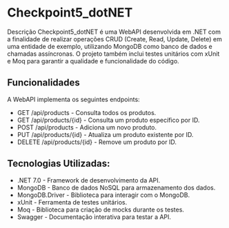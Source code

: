 # Checkpoint5_dotNET

Descrição
Checkpoint5_dotNET é uma WebAPI desenvolvida em .NET com a finalidade de realizar operações CRUD (Create, Read, Update, Delete) em uma entidade de exemplo, utilizando MongoDB como banco de dados e chamadas assíncronas. O projeto também inclui testes unitários com xUnit e Moq para garantir a qualidade e funcionalidade do código.

## Funcionalidades
A WebAPI implementa os seguintes endpoints:
- GET /api/products - Consulta todos os produtos.
- GET /api/products/{id} - Consulta um produto específico por ID.
- POST /api/products - Adiciona um novo produto.
- PUT /api/products/{id} - Atualiza um produto existente por ID.
- DELETE /api/products/{id} - Remove um produto por ID.

## Tecnologias Utilizadas:
- .NET 7.0 - Framework de desenvolvimento da API.
- MongoDB - Banco de dados NoSQL para armazenamento dos dados.
- MongoDB.Driver - Biblioteca para interagir com o MongoDB.
- xUnit - Ferramenta de testes unitários.
- Moq - Biblioteca para criação de mocks durante os testes.
- Swagger - Documentação interativa para testar a API.
